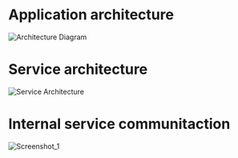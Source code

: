 # Application architecture
![Architecture Diagram](https://github.com/mmstf00/spring-boot-microservices/assets/65444856/1027b66f-7850-4b6f-a05b-1c526a695ef7)

# Service architecture
![Service Architecture](https://github.com/mmstf00/spring-boot-microservices/assets/65444856/f9c8dba7-7c58-4c52-9e30-150ad5d3a50a)

# Internal service communitaction
![Screenshot_1](https://github.com/mmstf00/spring-boot-microservices/assets/65444856/1fdb40c7-d790-4442-b4e4-2a90e9655c6b)
